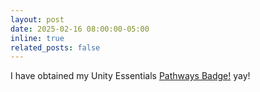 ```yaml
---
layout: post
date: 2025-02-16 08:00:00-05:00
inline: true
related_posts: false
---
```


I have obtained my Unity Essentials <a href="https://www.credly.com/badges/e9439fc6-b5b7-4ee9-b4ed-3d018bc5ed3b/public_url">Pathways Badge!</a> yay! 
